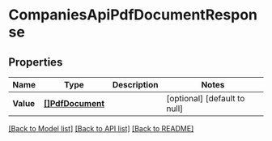 # CompaniesApiPdfDocumentResponse

## Properties
Name | Type | Description | Notes
------------ | ------------- | ------------- | -------------
**Value** | [**[]PdfDocument**](pdfDocument.md) |  | [optional] [default to null]

[[Back to Model list]](../README.md#documentation-for-models) [[Back to API list]](../README.md#documentation-for-api-endpoints) [[Back to README]](../README.md)


